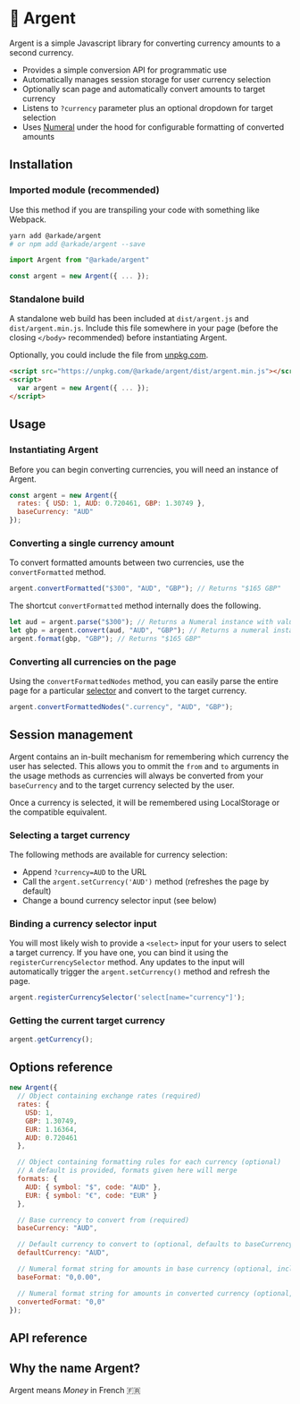 # :money_with_wings: Argent

Argent is a simple Javascript library for converting currency amounts to a second currency.

- Provides a simple conversion API for programmatic use
- Automatically manages session storage for user currency selection
- Optionally scan page and automatically convert amounts to target currency
- Listens to `?currency` parameter plus an optional dropdown for target selection
- Uses [Numeral](https://github.com/adamwdraper/Numeral-js) under the hood for configurable formatting of converted amounts

## Installation

### Imported module (recommended)

Use this method if you are transpiling your code with something like Webpack.

```bash
yarn add @arkade/argent
# or npm add @arkade/argent --save
```

```js
import Argent from "@arkade/argent"

const argent = new Argent({ ... });
```

### Standalone build

A standalone web build has been included at `dist/argent.js` and `dist/argent.min.js`. Include this file somewhere in your page (before the closing `</body>` recommended) before instantiating Argent.

Optionally, you could include the file from [unpkg.com](https://unpkg.com).

```html
<script src="https://unpkg.com/@arkade/argent/dist/argent.min.js"></script>
<script>
  var argent = new Argent({ ... });
</script>
```

## Usage

### Instantiating Argent

Before you can begin converting currencies, you will need an instance of Argent.

```js
const argent = new Argent({
  rates: { USD: 1, AUD: 0.720461, GBP: 1.30749 },
  baseCurrency: "AUD"
});
```

### Converting a single currency amount

To convert formatted amounts between two currencies, use the `convertFormatted` method.

```js
argent.convertFormatted("$300", "AUD", "GBP"); // Returns "$165 GBP"
```

The shortcut `convertFormatted` method internally does the following.

```js
let aud = argent.parse("$300"); // Returns a Numeral instance with value 300
let gbp = argent.convert(aud, "AUD", "GBP"); // Returns a numeral instance with value 165.31
argent.format(gbp, "GBP"); // Returns "$165 GBP"
```

### Converting all currencies on the page

Using the `convertFormattedNodes` method, you can easily parse the entire page for a particular [selector](https://developer.mozilla.org/en-US/docs/Web/API/Document/querySelectorAll) and convert to the target currency.

```js
argent.convertFormattedNodes(".currency", "AUD", "GBP");
```

## Session management

Argent contains an in-built mechanism for remembering which currency the user has selected. This allows you to ommit the `from` and `to` arguments in the usage methods as currencies will always be converted from your `baseCurrency` and to the target currency selected by the user.

Once a currency is selected, it will be remembered using LocalStorage or the compatible equivalent.

### Selecting a target currency

The following methods are available for currency selection:

- Append `?currency=AUD` to the URL
- Call the `argent.setCurrency('AUD')` method (refreshes the page by default)
- Change a bound currency selector input (see below)

### Binding a currency selector input

You will most likely wish to provide a `<select>` input for your users to select a target currency. If you have one, you can bind it using the `registerCurrencySelector` method. Any updates to the input will automatically trigger the `argent.setCurrency()` method and refresh the page.

```js
argent.registerCurrencySelector('select[name="currency"]');
```

### Getting the current target currency

```js
argent.getCurrency();
```

## Options reference

```js
new Argent({
  // Object containing exchange rates (required)
  rates: {
    USD: 1,
    GBP: 1.30749,
    EUR: 1.16364,
    AUD: 0.720461
  },

  // Object containing formatting rules for each currency (optional)
  // A default is provided, formats given here will merge
  formats: {
    AUD: { symbol: "$", code: "AUD" },
    EUR: { symbol: "€", code: "EUR" }
  },

  // Base currency to convert from (required)
  baseCurrency: "AUD",

  // Default currency to convert to (optional, defaults to baseCurrency)
  defaultCurrency: "AUD",

  // Numeral format string for amounts in base currency (optional, includes decimals)
  baseFormat: "0,0.00",

  // Numeral format string for amounts in converted currency (optional, excludes decimals)
  convertedFormat: "0,0"
});
```

## API reference

## Why the name Argent?

Argent means _Money_ in French :fr:
